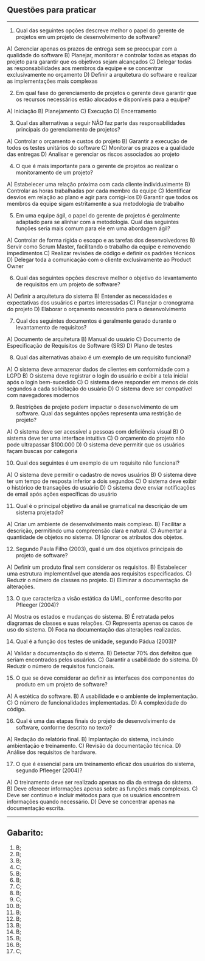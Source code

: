 ## Questões para praticar

---
1. Qual das seguintes opções descreve melhor o papel do gerente de projetos em um projeto de desenvolvimento de software?

A) Gerenciar apenas os prazos de entrega sem se preocupar com a qualidade do software
B) Planejar, monitorar e controlar todas as etapas do projeto para garantir que os objetivos sejam alcançados
C) Delegar todas as responsabilidades aos membros da equipe e se concentrar exclusivamente no orçamento
D) Definir a arquitetura do software e realizar as implementações mais complexas

2. Em qual fase do gerenciamento de projetos o gerente deve garantir que os recursos necessários estão alocados e disponíveis para a equipe?

A) Iniciação
B) Planejamento
C) Execução
D) Encerramento

3. Qual das alternativas a seguir NÃO faz parte das responsabilidades principais do gerenciamento de projetos?

A) Controlar o orçamento e custos do projeto
B) Garantir a execução de todos os testes unitários do software
C) Monitorar os prazos e a qualidade das entregas
D) Analisar e gerenciar os riscos associados ao projeto

4. O que é mais importante para o gerente de projetos ao realizar o monitoramento de um projeto?

A) Estabelecer uma relação próxima com cada cliente individualmente
B) Controlar as horas trabalhadas por cada membro da equipe
C) Identificar desvios em relação ao plano e agir para corrigi-los
D) Garantir que todos os membros da equipe sigam estritamente a sua metodologia de trabalho

5. Em uma equipe ágil, o papel do gerente de projetos é geralmente adaptado para se alinhar com a metodologia. Qual das seguintes funções seria mais comum para ele em uma abordagem ágil?

A) Controlar de forma rígida o escopo e as tarefas dos desenvolvedores
B) Servir como Scrum Master, facilitando o trabalho da equipe e removendo impedimentos
C) Realizar revisões de código e definir os padrões técnicos
D) Delegar toda a comunicação com o cliente exclusivamente ao Product Owner

6. Qual das seguintes opções descreve melhor o objetivo do levantamento de requisitos em um projeto de software?

A) Definir a arquitetura do sistema
B) Entender as necessidades e expectativas dos usuários e partes interessadas
C) Planejar o cronograma do projeto
D) Elaborar o orçamento necessário para o desenvolvimento

7. Qual dos seguintes documentos é geralmente gerado durante o levantamento de requisitos?

A) Documento de arquitetura
B) Manual do usuário
C) Documento de Especificação de Requisitos de Software (SRS)
D) Plano de testes

8. Qual das alternativas abaixo é um exemplo de um requisito funcional?

A) O sistema deve armazenar dados de clientes em conformidade com a LGPD
B) O sistema deve registrar o login do usuário e exibir a tela inicial após o login bem-sucedido
C) O sistema deve responder em menos de dois segundos a cada solicitação do usuário
D) O sistema deve ser compatível com navegadores modernos

9. Restrições de projeto podem impactar o desenvolvimento de um software. Qual das seguintes opções representa uma restrição de projeto?

A) O sistema deve ser acessível a pessoas com deficiência visual
B) O sistema deve ter uma interface intuitiva
C) O orçamento do projeto não pode ultrapassar $100.000
D) O sistema deve permitir que os usuários façam buscas por categoria

10. Qual dos seguintes é um exemplo de um requisito não funcional?

A) O sistema deve permitir o cadastro de novos usuários
B) O sistema deve ter um tempo de resposta inferior a dois segundos
C) O sistema deve exibir o histórico de transações do usuário
D) O sistema deve enviar notificações de email após ações específicas do usuário

11. Qual é o principal objetivo da análise gramatical na descrição de um sistema projetado?

A) Criar um ambiente de desenvolvimento mais complexo.
B) Facilitar a descrição, permitindo uma compreensão clara e natural.
C) Aumentar a quantidade de objetos no sistema.
D) Ignorar os atributos dos objetos.

12. Segundo Paula Filho (2003), qual é um dos objetivos principais do projeto de software?

A) Definir um produto final sem considerar os requisitos.
B) Estabelecer uma estrutura implementável que atenda aos requisitos especificados.
C) Reduzir o número de classes no projeto.
D) Eliminar a documentação de alterações.

13. O que caracteriza a visão estática da UML, conforme descrito por Pfleeger (2004)?

A) Mostra os estados e mudanças do sistema.
B) É retratada pelos diagramas de classes e suas relações.
C) Representa apenas os casos de uso do sistema.
D) Foca na documentação das alterações realizadas.

14. Qual é a função dos testes de unidade, segundo Pádua (2003)?

A) Validar a documentação do sistema.
B) Detectar 70% dos defeitos que seriam encontrados pelos usuários.
C) Garantir a usabilidade do sistema.
D) Reduzir o número de requisitos funcionais.

15. O que se deve considerar ao definir as interfaces dos componentes do produto em um projeto de software?

A) A estética do software.
B) A usabilidade e o ambiente de implementação.
C) O número de funcionalidades implementadas.
D) A complexidade do código.


16. Qual é uma das etapas finais do projeto de desenvolvimento de software, conforme descrito no texto?

A) Redação do relatório final.
B) Implantação do sistema, incluindo ambientação e treinamento.
C) Revisão da documentação técnica.
D) Análise dos requisitos de hardware.


17. O que é essencial para um treinamento eficaz dos usuários do sistema, segundo Pfleeger (2004)?

A) O treinamento deve ser realizado apenas no dia da entrega do sistema.
B) Deve oferecer informações apenas sobre as funções mais complexas.
C) Deve ser contínuo e incluir métodos para que os usuários encontrem informações quando necessário.
D) Deve se concentrar apenas na documentação escrita.


---
## Gabarito:

1) B;
2) B;
3) B;
4) C;
5) B;
6) B;
7) C;
8) B;
9) C;
10) B;
11) B;
12) B;
13) B;
14) B;
15) B;
16) B;
17) C;






